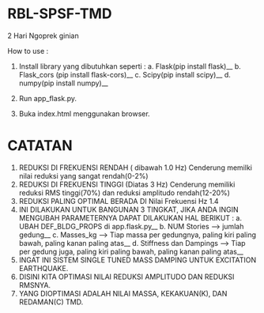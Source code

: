 # RBL-SPSF-TMD
2 Hari Ngoprek ginian

How to use :
1. Install library yang dibutuhkan seperti :
    a. Flask(pip install flask)__
    b. Flask_cors (pip install flask-cors)__
    c. Scipy(pip install scipy)__
    d. numpy(pip install numpy)__

2. Run app_flask.py.
3. Buka index.html menggunakan browser.

# CATATAN
1. REDUKSI DI FREKUENSI RENDAH ( dibawah 1.0 Hz) Cenderung memilki nilai reduksi yang sangat rendah(0-2%)
2. REDUKSI DI FREKUENSI TINGGI (Diatas 3 Hz) Cenderung memiliki reduksi RMS tinggi(70%) dan reduksi amplitudo rendah(12-20%)
3. REDUKSI PALING OPTIMAL BERADA DI Nilai Frekuensi Hz 1.4
4. INI DILAKUKAN UNTUK BANGUNAN 3 TINGKAT, JIKA ANDA INGIN MENGUBAH PARAMETERNYA DAPAT DILAKUKAN HAL BERIKUT :
        a. UBAH DEF_BLDG_PROPS di app.flask.py__
        b. NUM Stories --> jumlah gedung__
        c. Masses_kg --> Tiap massa per gedungnya, paling kiri paling bawah, paling kanan paling atas__
        d. Stiffness dan Dampings --> Tiap per gedung juga, paling kiri paling bawah, paling kanan paling atas__
5. INGAT INI SISTEM SINGLE TUNED MASS DAMPING UNTUK EXCITATION EARTHQUAKE.
6. DISINI KITA OPTIMASI NILAI REDUKSI AMPLITUDO DAN REDUKSI RMSNYA.
7. YANG DIOPTIMASI ADALAH NILAI MASSA, KEKAKUAN(K), DAN REDAMAN(C) TMD.
